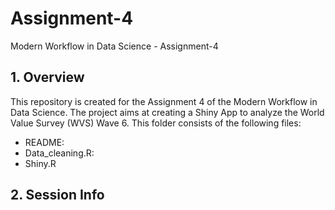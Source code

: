 # Assignment-4

Modern Workflow in Data Science - Assignment-4

## 1. Overview

This repository is created for the Assignment 4 of the Modern Workflow in Data Science. The project aims at creating a Shiny App to analyze the World Value Survey (WVS) Wave 6. This folder consists of the following files:

- README:
- Data_cleaning.R:
- Shiny.R

## 2. Session Info

